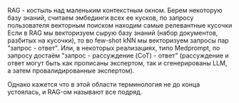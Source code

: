 RAG - костыль над маленьким контекстным окном. Берем некоторую базу знаний, считаем эмбединги всех ее кусков, по запросу пользователя векторным поиском находим самые релевантные кусочки
Если в RAG мы векторизуем сырую базу знаний (набор документов, разбитых на кусочки), то во few-shot kNN мы векторизуем запросы пар "запрос - ответ". Или, в некоторых реализациях, типо  Medprompt, по запросу достаём "запрос - рассуждение (CoT) - ответ" (рассуждение и ответ могут быть как прописаны экспертом, так и сгенерированы LLM, а затем провалидированные экспертом).

Однако кажется что в этой области терминология не до конца устоялась, и RAG-ом называют все подряд.
